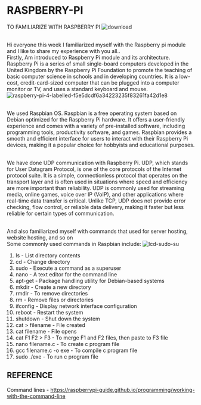 # RASPBERRY-PI
TO FAMILIARIZE WITH RASPBERRY PI
![download](https://github.com/user-attachments/assets/1a62cfd3-bf50-4bd4-91ad-b3ac278d3420)


<br> Hi everyone this week I familiarized myself with the Raspberry pi module and I like to share my experience with you all..
<br> Firstly, Am introduced to Raspberry Pi module and its architecture. Raspberry Pi is a series of small single-board computers developed in the United Kingdom by the Raspberry Pi Foundation to promote the teaching of basic computer science in schools and in developing countries. It is a low-cost, credit-card-sized computer that can be plugged into a computer monitor or TV, and uses a standard keyboard and mouse.
![raspberry-pi-4-labelled-f5e5dcdf6a34223235f83261fa42d1e8](https://github.com/user-attachments/assets/c9aa2e23-8364-4822-be27-4a2b547ea478)


<br> We used Raspbian OS. Raspbian is a free operating system based on Debian optimized for the Raspberry Pi hardware. It offers a user-friendly experience and comes with a variety of pre-installed software, including programming tools, productivity software, and games. Raspbian provides a smooth and efficient interface for users to interact with their Raspberry Pi devices, making it a popular choice for hobbyists and educational purposes.

<br> We have done UDP communication with Raspberry Pi. UDP, which stands for User Datagram Protocol, is one of the core protocols of the Internet protocol suite. It is a simple, connectionless protocol that operates on the transport layer and is often used in situations where speed and efficiency are more important than reliability. UDP is commonly used for streaming media, online games, voice over IP (VoIP), and other applications where real-time data transfer is critical. Unlike TCP, UDP does not provide error checking, flow control, or reliable data delivery, making it faster but less reliable for certain types of communication.

<br> And also familiarized myself with commands that used for server hosting, website hosting, and so on
<br> Some commonly used commands in Raspbian include:
![lcd-sudo-su](https://github.com/user-attachments/assets/b1662860-7783-4cc4-9914-a016b64a0cb9)

1. ls - List directory contents
2. cd - Change directory
3. sudo - Execute a command as a superuser
4. nano - A text editor for the command line
5. apt-get - Package handling utility for Debian-based systems
6. mkdir - Create a new directory
7. rmdir - To remove directories
8. rm - Remove files or directories
9. ifconfig - Display network interface configuration
10. reboot - Restart the system
11. shutdown - Shut down the system
12. cat > filename - File created
13. cat filename - File opens
14. cat F1 F2 > F3 - To merge F1 and F2 files, then paste to F3 file
15. nano filename.c - To create c program file
16. gcc filename.c -o exe - To compile c program file
17. sudo ./exe - To run c program file

## REFERENCE

Command lines - https://raspberrypi-guide.github.io/programming/working-with-the-command-line
